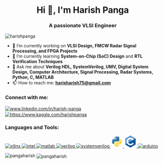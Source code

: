 <h1 align="center">Hi 👋, I'm Harish Panga</h1>
<h3 align="center">A passionate VLSI Engineer</h3>

<p align="left"> <img src="https://upload.wikimedia.org/wikipedia/commons/4/4f/IIT_Roorkee_logo.png" alt="harishpanga" /> </p>

- 🔭 I’m currently working on **VLSI Design, FMCW Radar Signal Processing, and FPGA Projects**
- 🌱 I’m currently learning **System-on-Chip (SoC) Design** and **RTL Verification Techniques**
- 💬 Ask me about **Verilog HDL, SystemVerilog, UMV, Digital System Design, Computer Architecture, Signal Processing, Radar Systems, Python, C, MATLAB**
- 📫 How to reach me: **harisharish75@gmail.com**


<h3 align="left">Connect with me:</h3>
<p align="left">
<a href="https://linkedin.com/in/www.linkedin.com/in/harish-panga" target="blank"><img align="center" src="https://raw.githubusercontent.com/rahuldkjain/github-profile-readme-generator/master/src/images/icons/Social/linked-in-alt.svg" alt="www.linkedin.com/in/harish-panga" height="30" width="40" /></a>
<a href="https://kaggle.com/https://www.kaggle.com/harishpanga" target="blank"><img align="center" src="https://raw.githubusercontent.com/rahuldkjain/github-profile-readme-generator/master/src/images/icons/Social/kaggle.svg" alt="https://www.kaggle.com/harishpanga" height="30" width="40" /></a>
</p>

<h3 align="left">Languages and Tools:</h3>
<p align="left">
  <a href="https://www.xilinx.com/" target="_blank" rel="noreferrer">
    <img src="https://upload.wikimedia.org/wikipedia/commons/4/47/Xilinx_logo.svg" alt="xilinx" width="40" height="40"/>
  </a>
  <a href="https://www.intel.com/content/www/us/en/programmable/fpga.html" target="_blank" rel="noreferrer">
    <img src="https://upload.wikimedia.org/wikipedia/commons/d/d2/Intel_logo_2020.svg" alt="intel" width="40" height="40"/>
  </a>
  <a href="https://www.mathworks.com/" target="_blank" rel="noreferrer">
    <img src="https://upload.wikimedia.org/wikipedia/commons/2/21/Matlab_Logo.png" alt="matlab" width="40" height="40"/>
  </a>
  <a href="https://www.verilog.com/" target="_blank" rel="noreferrer">
    <img src="https://upload.wikimedia.org/wikipedia/commons/7/7b/Verilog_logo.svg" alt="verilog" width="40" height="40"/>
  </a>
  <a href="https://www.systemverilog.org/" target="_blank" rel="noreferrer">
    <img src="https://upload.wikimedia.org/wikipedia/commons/a/a2/SystemVerilog_logo.svg" alt="systemverilog" width="40" height="40"/>
  </a>
  <a href="https://www.python.org" target="_blank" rel="noreferrer">
    <img src="https://raw.githubusercontent.com/devicons/devicon/master/icons/python/python-original.svg" alt="python" width="40" height="40"/>
  </a>
  <a href="https://www.cprogramming.com/" target="_blank" rel="noreferrer">
    <img src="https://raw.githubusercontent.com/devicons/devicon/master/icons/c/c-original.svg" alt="c" width="40" height="40"/>
  </a>
  <a href="https://www.arduino.cc/" target="_blank" rel="noreferrer">
    <img src="https://cdn.worldvectorlogo.com/logos/arduino-1.svg" alt="arduino" width="40" height="40"/>
  </a>
</p>

<p><img align="left" src="https://github-readme-stats.vercel.app/api/top-langs?username=pangaharish&show_icons=true&locale=en&layout=compact" alt="pangaharish" /></p>

<p>&nbsp;<img align="center" src="https://github-readme-stats.vercel.app/api?username=pangaharish&show_icons=true&locale=en" alt="pangaharish" /></p>
